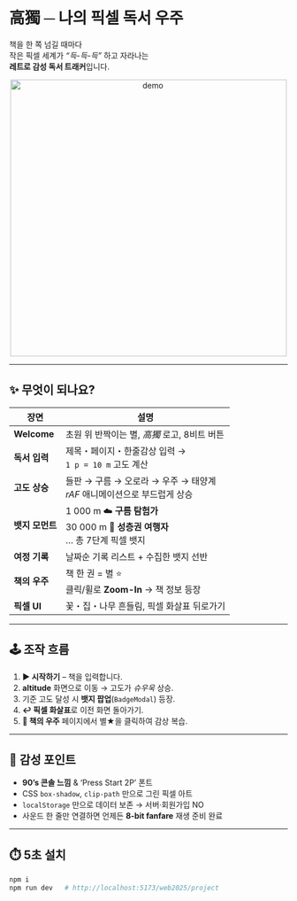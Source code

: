 # 高獨 ─ 나의 픽셀 독서 우주

책을 한 쪽 넘길 때마다  
작은 픽셀 세계가 _“득-득-득”_ 하고 자라나는  
**레트로 감성 독서 트래커**입니다.

<p align="center">
  <img width="500" src="demo.gif" alt="demo">
</p>

---

## ✨ 무엇이 되나요?

| 장면          | 설명                                                                    |
|-------------|-----------------------------------------------------------------------|
| **Welcome** | 초원 위 반짝이는 별, _高獨_ 로고, 8비트 버튼                                          |
| **독서 입력**   | 제목・페이지・한줄감상 입력 → <br> `1 p = 10 m` 고도 계산                              |
| **고도 상승**   | 들판 → 구름 → 오로라 → 우주 → 태양계 <br> _rAF_ 애니메이션으로 부드럽게 상승                   |
| **뱃지 모먼트**  | 1 000 m ☁️ **구름 탐험가** <br> 30 000 m 🚀 **성층권 여행자** <br> … 총 7단계 픽셀 뱃지 |
| **여정 기록**   | 날짜순 기록 리스트 + 수집한 뱃지 선반                                                |
| **책의 우주**   | 책 한 권 = 별 ⭐ <br> 클릭/휠로 **Zoom-In** → 책 정보 등장                          |
| **픽셀 UI**   | 꽃・집・나무 흔들림, 픽셀 화살표 뒤로가기                                               |

---

## 🕹️ 조작 흐름

1. **▶ 시작하기** – 책을 입력합니다.
2. **altitude** 화면으로 이동 → 고도가 _슈우욱_ 상승.
3. 기준 고도 달성 시 **뱃지 팝업**(`BadgeModal`) 등장.
4. **↩ 픽셀 화살표**로 이전 화면 돌아가기.
5. **🌌 책의 우주** 페이지에서 별★을 클릭하여 감상 복습.

---

## 🎨 감성 포인트

- **90’s 콘솔 느낌** & ‘Press Start 2P’ 폰트
- CSS `box-shadow`, `clip-path` 만으로 그린 픽셀 아트
- `localStorage` 만으로 데이터 보존 → 서버·회원가입 NO
- 사운드 한 줄만 연결하면 언제든 **8-bit fanfare** 재생 준비 완료

---

## ⏱️ 5초 설치

```bash
npm i
npm run dev   # http://localhost:5173/web2025/project
